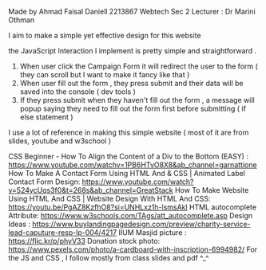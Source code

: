 Made by Ahmad Faisal Daniell 2213867 Webtech Sec 2 
Lecturer : Dr Marini Othman

I aim to make a simple yet effective design for this website 

the JavaScript Interaction I implement is pretty simple and straightforward . 

1) When user click the Campaign Form it will redirect the user to the form ( they can scroll but I want to make it fancy like that )
2) When user fill out the form , they press submit and their data will be saved into the console ( dev tools ) 
3) If they press submit when they haven't fill out the form , a message will popup saying they need to fill out the form first before submitting ( if else statement )

I use a lot of reference in making this simple website ( most of it are from slides, youtube and w3school ) 

CSS Beginner - How To Align the Content of a Div to the Bottom (EASY) : https://www.youtube.com/watchv=1PB6HTvO8X8&ab_channel=garnattione
How To Make A Contact Form Using HTML And & CSS | Animated Label Contact Form Design: 
https://www.youtube.com/watch?v=524ycUqs3f0&t=268s&ab_channel=GreatStack
How To Make Website Using HTML And CSS | Website Design With HTML And CSS: https://youtu.be/PgAZ8KzfhO8?si=UNHLxz1h-lsmsAkl
HTML autocomplete Attribute: https://www.w3schools.com/TAgs/att_autocomplete.asp
Design Ideas : https://www.buylandingpagedesign.com/preview/charity-service-lead-caputure-resp-lp-004/4217
IIUM Masjid picture : https://flic.kr/p/phyV33
Donation stock photo: https://www.pexels.com/photo/a-cardboard-with-inscription-6994982/
For the JS and CSS , I follow mostly from class slides and pdf ^_^
